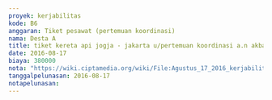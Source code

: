 ```yaml
---
proyek: kerjabilitas
kode: B6
anggaran: Tiket pesawat (pertemuan koordinasi)
nama: Desta A
title: tiket kereta api jogja - jakarta u/pertemuan koordinasi a.n akbar p
date: 2016-08-17
biaya: 380000
nota: "https://wiki.ciptamedia.org/wiki/File:Agustus_17_2016_kerjabilitas_B6_tiket_kereta_akbarr079.jpg"
tanggalpelunasan: 2016-08-17
notapelunasan:
---
```

